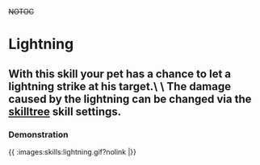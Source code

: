 ~~NOTOC~~
# Lightning

With this skill your pet has a chance to let a lightning strike at his target.\\ \\
The damage caused by the lightning can be changed via the [skilltree](en/skilltrees) skill settings.
----
### Demonstration

{{ :images:skills:lightning.gif?nolink |}}


